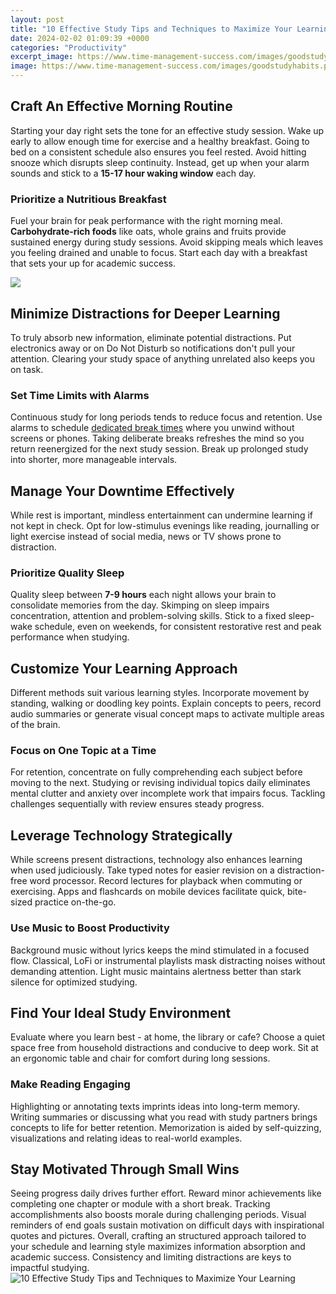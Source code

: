 ```yaml
---
layout: post
title: "10 Effective Study Tips and Techniques to Maximize Your Learning"
date: 2024-02-02 01:09:39 +0000
categories: "Productivity"
excerpt_image: https://www.time-management-success.com/images/goodstudyhabits.png
image: https://www.time-management-success.com/images/goodstudyhabits.png
---
```


## Craft An Effective Morning Routine
Starting your day right sets the tone for an effective study session. Wake up early to allow enough time for exercise and a healthy breakfast. Going to bed on a consistent schedule also ensures you feel rested. Avoid hitting snooze which disrupts sleep continuity. Instead, get up when your alarm sounds and stick to a **15-17 hour waking window** each day. 
### Prioritize a Nutritious Breakfast
Fuel your brain for peak performance with the right morning meal. **Carbohydrate-rich foods** like oats, whole grains and fruits provide sustained energy during study sessions. Avoid skipping meals which leaves you feeling drained and unable to focus. Start each day with a breakfast that sets your up for academic success.

![](https://www.usa.edu/wp-content/uploads/2020/01/10-effective-study-methods-and-tips-hero-2.jpg)
## Minimize Distractions for Deeper Learning
To truly absorb new information, eliminate potential distractions. Put electronics away or on Do Not Disturb so notifications don't pull your attention. Clearing your study space of anything unrelated also keeps you on task. 
### Set Time Limits with Alarms 
Continuous study for long periods tends to reduce focus and retention. Use alarms to schedule [dedicated break times](https://yt.io.vn/collection/agnello) where you unwind without screens or phones. Taking deliberate breaks refreshes the mind so you return reenergized for the next study session. Break up prolonged study into shorter, more manageable intervals.
## Manage Your Downtime Effectively
While rest is important, mindless entertainment can undermine learning if not kept in check. Opt for low-stimulus evenings like reading, journalling or light exercise instead of social media, news or TV shows prone to distraction. 
### Prioritize Quality Sleep 
Quality sleep between **7-9 hours** each night allows your brain to consolidate memories from the day. Skimping on sleep impairs concentration, attention and problem-solving skills. Stick to a fixed sleep-wake schedule, even on weekends, for consistent restorative rest and peak performance when studying.
## Customize Your Learning Approach 
Different methods suit various learning styles. Incorporate movement by standing, walking or doodling key points. Explain concepts to peers, record audio summaries or generate visual concept maps to activate multiple areas of the brain. 
### Focus on One Topic at a Time
For retention, concentrate on fully comprehending each subject before moving to the next. Studying or revising individual topics daily eliminates mental clutter and anxiety over incomplete work that impairs focus. Tackling challenges sequentially with review ensures steady progress.
## Leverage Technology Strategically  
While screens present distractions, technology also enhances learning when used judiciously. Take typed notes for easier revision on a distraction-free word processor. Record lectures for playback when commuting or exercising. Apps and flashcards on mobile devices facilitate quick, bite-sized practice on-the-go.  
### Use Music to Boost Productivity
Background music without lyrics keeps the mind stimulated in a focused flow. Classical, LoFi or instrumental playlists mask distracting noises without demanding attention. Light music maintains alertness better than stark silence for optimized studying.
## Find Your Ideal Study Environment
Evaluate where you learn best - at home, the library or cafe? Choose a quiet space free from household distractions and conducive to deep work. Sit at an ergonomic table and chair for comfort during long sessions. 
### Make Reading Engaging
Highlighting or annotating texts imprints ideas into long-term memory. Writing summaries or discussing what you read with study partners brings concepts to life for better retention. Memorization is aided by self-quizzing, visualizations and relating ideas to real-world examples.
## Stay Motivated Through Small Wins
Seeing progress daily drives further effort. Reward minor achievements like completing one chapter or module with a short break. Tracking accomplishments also boosts morale during challenging periods. Visual reminders of end goals sustain motivation on difficult days with inspirational quotes and pictures.
Overall, crafting an structured approach tailored to your schedule and learning style maximizes information absorption and academic success. Consistency and limiting distractions are keys to impactful studying.
![10 Effective Study Tips and Techniques to Maximize Your Learning](https://www.time-management-success.com/images/goodstudyhabits.png)